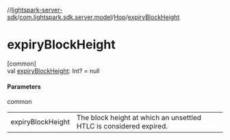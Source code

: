 //[lightspark-server-sdk](../../../index.md)/[com.lightspark.sdk.server.model](../index.md)/[Hop](index.md)/[expiryBlockHeight](expiry-block-height.md)

# expiryBlockHeight

[common]\
val [expiryBlockHeight](expiry-block-height.md): Int? = null

#### Parameters

common

| | |
|---|---|
| expiryBlockHeight | The block height at which an unsettled HTLC is considered expired. |
